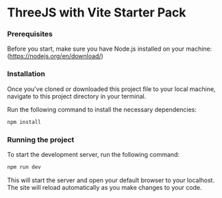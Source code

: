 # ThreeJS with Vite Starter Pack

### Prerequisites

Before you start, make sure you have Node.js installed on your machine: (https://nodejs.org/en/download/)

### Installation

Once you've cloned or downloaded this project file to your local machine, navigate to this project directory in your terminal.

Run the following command to install the necessary dependencies:

```bash
npm install


```

### Running the project

To start the development server, run the following command:

```bash
npm run dev
```

This will start the server and open your default browser to your localhost. The site will reload automatically as you make changes to your code.
